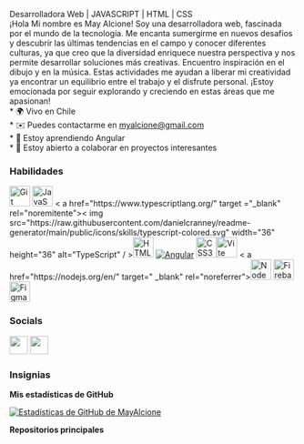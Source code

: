  Desarrolladora Web | JAVASCRIPT | HTML | CSS <br>
¡Hola Mi nombre es May Alcione!
Soy una desarrolladora web, fascinada por el mundo de la tecnología. Me encanta sumergirme en nuevos desafíos y descubrir las últimas tendencias en el campo y conocer diferentes culturas, ya que creo que la diversidad enriquece nuestra perspectiva y nos permite desarrollar soluciones más creativas. Encuentro inspiración en el dibujo y en la música. Estas actividades me ayudan a liberar mi creatividad ya encontrar un equilibrio entre el trabajo y el disfrute personal. ¡Estoy emocionada por seguir explorando y creciendo en estas áreas que me apasionan!
<br>* 🌍 Vivo en Chile
<br>* ✉️ Puedes contactarme en [myalcione@gmail.com](mailto:myalcione@gmail.com)[](mailto:myalcione@gmail.com) 
<br>* 🧠 Estoy aprendiendo Angular
<br>* 🤝 Estoy abierto a colaborar en proyectos interesantes

### Habilidades


<p align="left">
<a href="https://git-scm.com/" target="_blank" rel="noreferrer"><img src="https://raw.githubusercontent.com/ danielcranney/readme-generator/main/public/icons/skills/git-colored.svg" width="36" height="36" alt="Git" /></a> <a href="https:
// developer.mozilla.org/en-US/docs/Web/JavaScript" target="_blank" rel="noreferrer"><img src="https://raw.githubusercontent.com/danielcranney/readme-generator/main/ public/icons/skills/javascript-colored.svg" width="36" height="36" alt="JavaScript" /></a> <
a href="https://www.typescriptlang.org/" target ="_blank" rel="noremitente"><
img src="https://raw.githubusercontent.com/danielcranney/readme-generator/main/public/icons/skills/typescript-colored.svg" width="36" height="36" alt="TypeScript" / ></a><a href="https://developer.mozilla.org/en-US/docs/Glossary/HTML5" target="_blank" rel="noreferrer"><img src="https://raw.githubusercontent.com /danielcranney/readme-generator/main/public/icons/skills/html5-colored.svg" width="36" height="36" alt="HTML5" /></a>
<a href="https:/ /angular.io/" target="_blank" rel="noreferrer"><img src="https://raw.githubusercontent.com/danielcranney/readme-generator/main/public/icons/skills/angularjs-colored. svg" ancho="36" altura="36" alt="Angular" /></a>
<a href="https://www.w3.org/TR/CSS/#css" target="_blank" rel="noreferrer"><img src="https://raw.githubusercontent.
com/danielcranney/readme-generator/main/public/icons/skills/css3-colored.svg" width="36" height="36" alt="CSS3" /></a><a href="https://vitejs.dev/" target="_blank" rel="noreferrer"><img src="https://raw.githubusercontent.com/danielcranney/readme-generator/main/public/ icons/skills/vite-colored.svg" width="36" height="36" alt="Vite" /></a> <
a href="https://nodejs.org/en/" target=" _blank" rel="noreferrer"><img src="https://raw.githubusercontent.com/danielcranney/readme-generator/main/public/icons/skills/nodejs-colored.svg" width="36" height= "36" alt="NodeJS" /></a>
<a href="https://firebase.google.com/" target="_blank" rel="noreferrer"><img src="https:// raw.githubusercontent.
com/danielcranney/readme-generator/main/public/icons/skills/firebase-colored.svg" width="36" height="36" alt="Firebase" /></a><a href="https://www.figma.com/" target="_blank" rel="noreferrer"><img src="https://raw.githubusercontent.com/danielcranney/readme-generator/main/ public/icons/skills/figma-colored.svg" width="36" height="36" alt="Figma" /></a>
</p>


### Socials

<p align="left"> <a href="https://www.github.com/MayAlcione" target="_blank" rel="noreferrer"><img src="https://raw.githubusercontent.com/danielcranney/readme-generator/main/public/icons/socials/github.svg" width="32" height="32" /></a> <a href="https://www.linkedin.com/in//in/mayara-alcione-014360274/" target="_blank" rel="noreferrer"><img src="https://raw.githubusercontent.com/danielcranney/readme-generator/main/public/icons/socials/linkedin.svg" width="32" height="32" /></a></p>

### Insignias

<b>Mis estadísticas de GitHub</b>

<a href="http://www.github.com/MayAlcione"><img src="https://github-readme-stats.vercel.app/api?username=MayAlcione&show_icons=true&hide=&count_private=true&title_color=0891b2&text_color =ffffff&icon_color=0891b2&bg_color=1c1917&hide_border=true&show_icons=true" alt="Estadísticas de GitHub de MayAlcione" /></a>

<b>Repositorios principales</b>

<div ancho="100%" align="centro"> </div><br /><br /><br /><br /><br /><br /><br />
